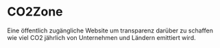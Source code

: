 # CO2Zone
Eine öffentlich zugängliche Website um transparenz darüber zu schaffen wie viel CO2 jährlich von Unternehmen und Ländern emittiert wird.
